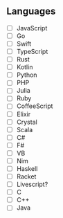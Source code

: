 ## Languages

- [ ] JavaScript
- [ ] Go
- [ ] Swift
- [ ] TypeScript
- [ ] Rust
- [ ] Kotlin
- [ ] Python
- [ ] PHP
- [ ] Julia
- [ ] Ruby
- [ ] CoffeeScript
- [ ] Elixir
- [ ] Crystal
- [ ] Scala
- [ ] C#
- [ ] F#
- [ ] VB
- [ ] Nim
- [ ] Haskell
- [ ] Racket
- [ ] Livescript?
- [ ] C
- [ ] C++
- [ ] Java